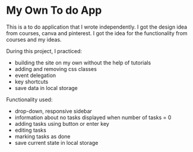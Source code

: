 # My Own To do App
This is a to do application that I wrote independently. I got the design idea from courses, canva and pinterest. I got the idea for the functionality from courses and my ideas.


During this project, I practiced:
- building the site on my own without the help of tutorials
- adding and removing css classes 
- event delegation
- key shortcuts 
- save data in local storage

Functionality used: 
- drop-down, responsive sidebar
- information about no tasks displayed when number of tasks = 0
- adding tasks using button or enter key
- editing tasks 
- marking tasks as done
- save current state in local storage
